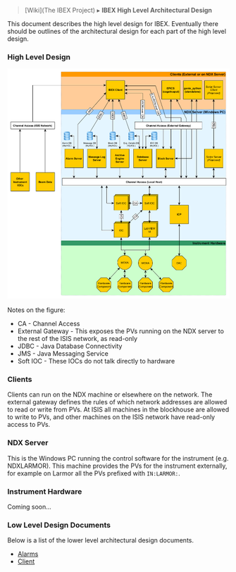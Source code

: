 > [Wiki](The IBEX Project) ▸ **IBEX High Level Architectural Design**

This document describes the high level design for IBEX. Eventually there should be outlines of the architectural design for each part of the high level design.

### High Level Design

![High Level Architecture](architectural_design/images/high_level_architecture.png)
    
Notes on the figure:

* CA - Channel Access
* External Gateway - This exposes the PVs running on the NDX server to the rest of the ISIS network, as read-only
* JDBC - Java Database Connectivity
* JMS - Java Messaging Service
* Soft IOC - These IOCs do not talk directly to hardware

### Clients

Clients can run on the NDX machine or elsewhere on the network. The external gateway defines the rules of which network addresses are allowed to read or write from PVs. At ISIS all machines in the blockhouse are allowed to write to PVs, and other machines on the ISIS network have read-only access to PVs.

### NDX Server

This is the Windows PC running the control software for the instrument (e.g. NDXLARMOR). This machine provides the PVs for the instrument externally, for example on Larmor all the PVs prefixed with ``IN:LARMOR:``.

### Instrument Hardware

Coming soon...

### Low Level Design Documents

Below is a list of the lower level architectural design documents.

* [Alarms](https://trac.isis.rl.ac.uk/ICP/wiki/Alarms)
* [Client](IBEX-Client-Architectural-Design)
